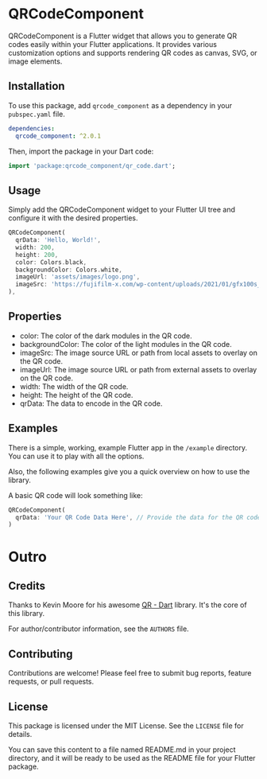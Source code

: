 # QRCodeComponent

QRCodeComponent is a Flutter widget that allows you to generate QR codes easily within your Flutter applications. It provides various customization options and supports rendering QR codes as canvas, SVG, or image elements.

## Installation

To use this package, add `qrcode_component` as a dependency in your `pubspec.yaml` file.

```yaml
dependencies:
  qrcode_component: ^2.0.1
```


Then, import the package in your Dart code:

```dart
import 'package:qrcode_component/qr_code.dart';
```

## Usage
Simply add the QRCodeComponent widget to your Flutter UI tree and configure it with the desired properties.

```dart
QRCodeComponent(
  qrData: 'Hello, World!',
  width: 200,
  height: 200,
  color: Colors.black,
  backgroundColor: Colors.white,
  imageUrl: 'assets/images/logo.png',
  imageSrc: 'https://fujifilm-x.com/wp-content/uploads/2021/01/gfx100s_sample_04_thum-1.jpg',
),
```

## Properties
- color: The color of the dark modules in the QR code.
- backgroundColor: The color of the light modules in the QR code.
- imageSrc: The image source URL or path from local assets to overlay on the QR code.
- imageUrl: The image source URL or path from external assets to overlay on the QR code.
- width: The width of the QR code.
- height: The height of the QR code.
- qrData: The data to encode in the QR code.

## Examples

There is a simple, working, example Flutter app in the `/example` directory. You can use it to play with all
the options. 

Also, the following examples give you a quick overview on how to use the library.

A basic QR code will look something like:

```dart
QRCodeComponent(
  qrData: 'Your QR Code Data Here', // Provide the data for the QR code
)
```

# Outro
## Credits
Thanks to Kevin Moore for his awesome [QR - Dart](https://github.com/kevmoo/qr.dart) library. It's the core of this library.

For author/contributor information, see the `AUTHORS` file.

## Contributing
Contributions are welcome! Please feel free to submit bug reports, feature requests, or pull requests.

## License
This package is licensed under the MIT License. See the `LICENSE` file for details.

You can save this content to a file named README.md in your project directory, and it will be ready to be used as the README file for your Flutter package.
